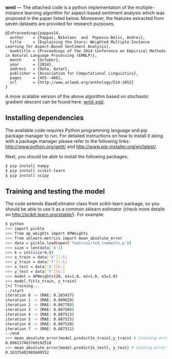 <b>wmil</b> — The attached code is a python implementation of the multiple-instance learning algorithm for aspect-based 
sentiment analysis which was proposed in the paper listed below. Moreoever, the features 
extracted from seven datasets are provided for research purposes. 

```
@InProceedings{pappas14,
  author    = {Pappas, Nikolaos  and  Popescu-Belis, Andrei},
  title     = {Explaining the Stars: Weighted Multiple-Instance Learning for Aspect-Based Sentiment Analysis},
  booktitle = {Proceedings of the 2014 Conference on Empirical Methods in Natural Language Processing (EMNLP)},
  month     = {October},
  year      = {2014},
  address   = {Doha, Qatar},
  publisher = {Association for Computational Linguistics},
  pages     = {455--466},
  url       = {http://www.aclweb.org/anthology/D14-1052}
}
```


A more scalable version of the above algorithm based on stochastic gradient descent can be found here: <a href="http://github.com/nik0spapp/wmil-sgd"> wmil-sgd</a>. 

Installing dependencies
------------
The available code requires Python programming language and pip package manager to run. 
For detailed instructions on how to install it along with a package manager please refer 
to the following links: http://www.python.org/getit/ and http://www.pip-installer.org/en/latest/.

Next, you should be able to install the following packages: <br />
```bash
$ pip install numpy 
$ pip install scikit-learn
$ pip install scipy
```

Training and testing the model
------------
The code extends BaseEstimator class from scikit-learn package, so you should be able to use it as a common sklearn estimator (check more details on http://scikit-learn.org/stable/). For example:
```bash
$ python
>>> import pickle
>>> from ap_weights import APWeights
>>> from sklearn.metrics import mean_absolute_error
>>> data = pickle.load(open('features/ted_comments.p'))
>>> size = len(data['X'])
>>> k = int(size*0.5)
>>> x_train = data['X'][:k]
>>> y_train = data['Y'][:k]
>>> x_test = data['X'][k:]
>>> y_test = data['Y'][k:]
>>> model = APWeights(20, e1=1.0, e2=1.0, e3=1.0)
>>> model.fit(x_train, y_train)
[+] Training...
--/start
iteration 0 -> (MAE: 0.103437)
iteration 1 -> (MAE: 0.089629)
iteration 2 -> (MAE: 0.087793)
iteration 3 -> (MAE: 0.087565)
iteration 4 -> (MAE: 0.087523)
iteration 5 -> (MAE: 0.087515)
iteration 6 -> (MAE: 0.087510)
iteration 7 -> (MAE: 0.087511)
--/end
>>> mean_absolute_error(model.predict(x_train),y_train) # training error
0.096217463769192518
>>> mean_absolute_error(model.predict(x_test), y_test) # testing error
0.16325402985689552
```
